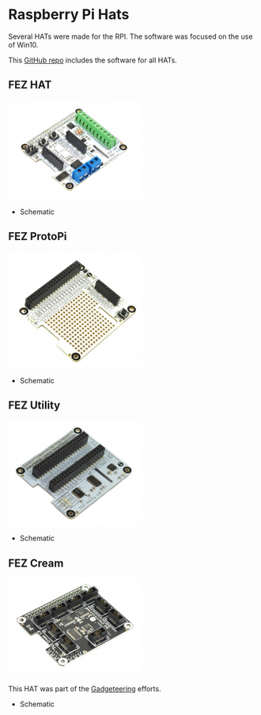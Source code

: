 # Raspberry Pi Hats
Several HATs were made for the RPI. The software was focused on the use of Win10. 

This [GitHub repo](https://github.com/ghi-electronics/Windows-IoT) includes the software for all HATs.

## FEZ HAT
![FEZ HAT](images/fez-hat.jpg)

* Schematic

## FEZ ProtoPi
![FEZ ProtoPi](images/fez-protopi.jpg)

* Schematic

## FEZ Utility
![FEZ Utility](images/fez-utility.jpg)

* Schematic

## FEZ Cream
![FEZ Cream](images/fez-cream.jpg)

This HAT was part of the [Gadgeteering](gadgeteering.md) efforts.

* Schematic
